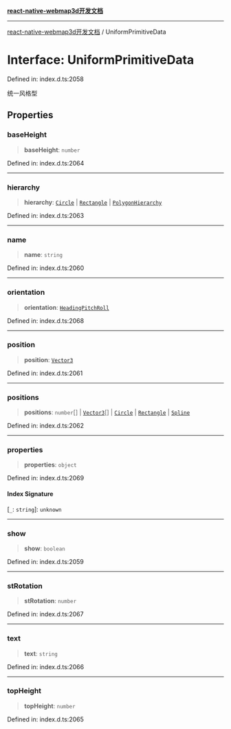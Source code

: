 [**react-native-webmap3d开发文档**](../README.md)

***

[react-native-webmap3d开发文档](../globals.md) / UniformPrimitiveData

# Interface: UniformPrimitiveData

Defined in: index.d.ts:2058

统一风格型

## Properties

### baseHeight

> **baseHeight**: `number`

Defined in: index.d.ts:2064

***

### hierarchy

> **hierarchy**: [`Circle`](Circle.md) \| [`Rectangle`](Rectangle.md) \| [`PolygonHierarchy`](PolygonHierarchy.md)

Defined in: index.d.ts:2063

***

### name

> **name**: `string`

Defined in: index.d.ts:2060

***

### orientation

> **orientation**: [`HeadingPitchRoll`](HeadingPitchRoll.md)

Defined in: index.d.ts:2068

***

### position

> **position**: [`Vector3`](Vector3.md)

Defined in: index.d.ts:2061

***

### positions

> **positions**: `number`[] \| [`Vector3`](Vector3.md)[] \| [`Circle`](Circle.md) \| [`Rectangle`](Rectangle.md) \| [`Spline`](Spline.md)

Defined in: index.d.ts:2062

***

### properties

> **properties**: `object`

Defined in: index.d.ts:2069

#### Index Signature

\[`_`: `string`\]: `unknown`

***

### show

> **show**: `boolean`

Defined in: index.d.ts:2059

***

### stRotation

> **stRotation**: `number`

Defined in: index.d.ts:2067

***

### text

> **text**: `string`

Defined in: index.d.ts:2066

***

### topHeight

> **topHeight**: `number`

Defined in: index.d.ts:2065
